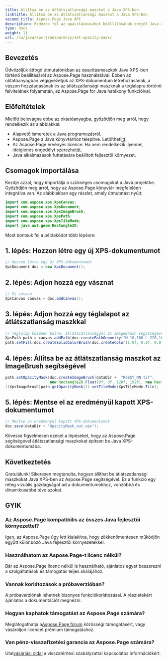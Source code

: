 ```yaml
---
title: Állítsa be az átlátszatlansági maszkot a Java XPS-ben
linktitle: Állítsa be az átlátszatlansági maszkot a Java XPS-ben
second_title: Aspose.Page Java API
description: Fedezze fel az opacitásmaszkok beállításának erejét Java XPS-ben az Aspose.Page segítségével. Kövesse lépésenkénti útmutatónkat a vizuálisan továbbfejlesztett dokumentumélmény érdekében.
type: docs
weight: 11
url: /hu/java/xps-transparency/set-opacity-mask/
---
```

## Bevezetés
Üdvözöljük átfogó útmutatónkban az opacitásmaszkok Java XPS-ben történő beállításáról az Aspose.Page használatával. Ebben az oktatóanyagban végigvezetjük az XPS-dokumentum létrehozásának, a vászon hozzáadásának és az átlátszatlansági maszknak a téglalapra történő felvitelének folyamatán, az Aspose.Page for Java hatékony funkcióival.
## Előfeltételek
Mielőtt belevágna ebbe az oktatóanyagba, győződjön meg arról, hogy rendelkezik az alábbiakkal:
- Alapvető ismeretek a Java programozásról.
-  Aspose.Page a Java könyvtárhoz telepítve. Letöltheti[itt](https://releases.aspose.com/page/java/).
-  Az Aspose.Page érvényes licence. Ha nem rendelkezik ilyennel, ideiglenes engedélyt szerezhet[itt](https://purchase.aspose.com/temporary-license/).
- Java alkalmazások futtatására beállított fejlesztői környezet.
## Csomagok importálása
Kezdje azzal, hogy importálja a szükséges csomagokat a Java projektbe. Győződjön meg arról, hogy az Aspose.Page könyvtár megfelelően integrálva van. Az alábbiakban egy részlet, amely útmutatást nyújt:
```java
import com.aspose.xps.XpsCanvas;
import com.aspose.xps.XpsDocument;
import com.aspose.xps.XpsImageBrush;
import com.aspose.xps.XpsPath;
import com.aspose.xps.XpsTileMode;
import java.awt.geom.Rectangle2D;
```
Most bontsuk fel a példakódot több lépésre:
## 1. lépés: Hozzon létre egy új XPS-dokumentumot
```java
// Hozzon létre egy új XPS-dokumentumot
XpsDocument doc = new XpsDocument();
```
## 2. lépés: Adjon hozzá egy vásznat
```java
// Új vászon
XpsCanvas canvas = doc.addCanvas();
```
## 3. lépés: Adjon hozzá egy téglalapot az átlátszatlanság maszkkal
```java
// Téglalap középen balra, átlátszatlansággal az ImageBrush segítségével
XpsPath path = canvas.addPath(doc.createPathGeometry("M 10,180 L 228,180 228,285 10,285"));
path.setFill(doc.createSolidColorBrush(doc.createColor(1.0f, 0.0f, 0.0f)));
```
## 4. lépés: Állítsa be az átlátszatlanság maszkot az ImageBrush segítségével
```java
path.setOpacityMask(doc.createImageBrush(dataDir +  "R08SY_NN.tif", 
                    new Rectangle2D.Float(0f, 0f, 128f, 192f), new Rectangle2D.Float(0f, 0f, 64f, 96f)));
((XpsImageBrush)path.getOpacityMask()).setTileMode(XpsTileMode.Tile);
```
## 5. lépés: Mentse el az eredményül kapott XPS-dokumentumot
```java
// Mentse az eredményül kapott XPS-dokumentumot
doc.save(dataDir + "OpacityMask_out.xps"); 
```
Kövesse figyelmesen ezeket a lépéseket, hogy az Aspose.Page segítségével átlátszatlansági maszkokat építsen be Java XPS-dokumentumába.
## Következtetés
Gratulálunk! Sikeresen megtanulta, hogyan állíthat be átlátszatlansági maszkokat Java XPS-ben az Aspose.Page segítségével. Ez a funkció egy réteg vizuális gazdagságot ad a dokumentumokhoz, vonzóbbá és dinamikusabbá téve azokat.
## GYIK
### Az Aspose.Page kompatibilis az összes Java fejlesztői környezettel?
Igen, az Aspose.Page úgy lett kialakítva, hogy zökkenőmentesen működjön együtt különböző Java fejlesztői környezetekkel.
### Használhatom az Aspose.Page-t licenc nélkül?
Bár az Aspose.Page licenc nélkül is használható, ajánlatos egyet beszerezni a szolgáltatások és támogatás teljes skálájához.
### Vannak korlátozások a próbaverzióban?
A próbaverziónak lehetnek bizonyos funkciókorlátozásai. A részletekért ajánlatos a dokumentációt megnézni.
### Hogyan kaphatok támogatást az Aspose.Page számára?
 Meglátogathatja a[Aspose.Page fórum](https://forum.aspose.com/c/page/39) közösségi támogatásért, vagy vásároljon licencet prémium támogatáshoz.
### Van pénz-visszafizetési garancia az Aspose.Page számára?
 Utal[vásárlási oldal](https://purchase.aspose.com/buy) a visszatérítési szabályzattal kapcsolatos információkért.